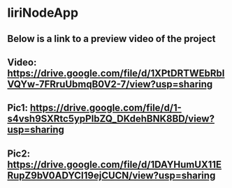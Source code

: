 # liriNodeApp
## Below is a link to a preview video of the project
## Video: https://drive.google.com/file/d/1XPtDRTWEbRbIVQYw-7FRruUbmqB0V2-7/view?usp=sharing
## Pic1: https://drive.google.com/file/d/1-s4vsh9SXRtc5ypPIbZQ_DKdehBNK8BD/view?usp=sharing
## Pic2: https://drive.google.com/file/d/1DAYHumUX11ERupZ9bV0ADYCI19ejCUCN/view?usp=sharing

